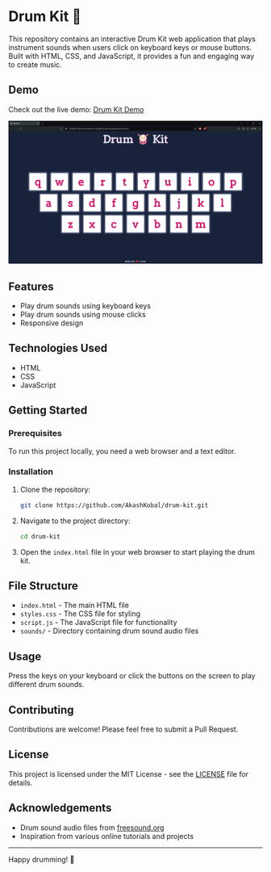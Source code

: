 # Drum Kit 🥁

This repository contains an interactive Drum Kit web application that plays instrument sounds when users click on keyboard keys or mouse buttons. Built with HTML, CSS, and JavaScript, it provides a fun and engaging way to create music.

## Demo
Check out the live demo: [Drum Kit Demo](https://akashkobal.github.io/drum-kit/) 

![alt text](https://github.com/AkashKobal/drum-kit/blob/main/Screenshot%20(351).png)

## Features
- Play drum sounds using keyboard keys
- Play drum sounds using mouse clicks
- Responsive design

## Technologies Used
- HTML
- CSS
- JavaScript

## Getting Started

### Prerequisites
To run this project locally, you need a web browser and a text editor.

### Installation
1. Clone the repository:
    ```sh
    git clone https://github.com/AkashKobal/drum-kit.git
    ```
2. Navigate to the project directory:
    ```sh
    cd drum-kit
    ```
3. Open the `index.html` file in your web browser to start playing the drum kit.

## File Structure
- `index.html` - The main HTML file
- `styles.css` - The CSS file for styling
- `script.js` - The JavaScript file for functionality
- `sounds/` - Directory containing drum sound audio files

## Usage
Press the keys on your keyboard or click the buttons on the screen to play different drum sounds.

## Contributing
Contributions are welcome! Please feel free to submit a Pull Request.

## License
This project is licensed under the MIT License - see the [LICENSE](LICENSE) file for details.

## Acknowledgements
- Drum sound audio files from [freesound.org](https://freesound.org/)
- Inspiration from various online tutorials and projects

---

Happy drumming! 🥁
